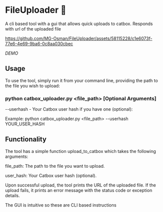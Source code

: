 # FileUploader 🚀
A cli based tool with a gui that allows quick uploads to catbox. Responds with url of the uploaded file


https://github.com/MG-Osman/FileUploader/assets/58115228/c1e6073f-77e6-4e69-9ba6-0c8aa030cbec

*DEMO*


## Usage

To use the tool, simply run it from your command line, providing the path to the file you wish to upload:

### python catbox_uploader.py <file_path> [Optional Arguments]

 --userhash - Your Catbox user hash if you have one (optional):

 Example: python catbox_uploader.py <file_path> --userhash YOUR_USER_HASH


## Functionality
The tool has a simple function upload_to_catbox which takes the following arguments:

file_path: The path to the file you want to upload.

user_hash: Your Catbox user hash (optional).

Upon successful upload, the tool prints the URL of the uploaded file. If the upload fails, it prints an error message with the status code or exception details.

The GUI is intuitive so these are CLI based instructions
